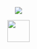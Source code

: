 <p align="center">
  <img src="https://capsule-render.vercel.app/api?type=waving&height=300&color=gradient&text=Salve%20Mundus!&textBg=false&animation=fadeIn&stroke=00000&section=header&desc=Welcome%20to%20my%20Github%20page!&descAlign=39&descAlignY=59&strokeWidth=2&descSize=23&fontAlign=50&fontAlignY=43"/>
</p>

<center>
<a href="https://www.instagram.com/thepiyushmalhotra/">
  <img height="50" src="https://user-images.githubusercontent.com/46517096/166974368-9798f39f-1f46-499c-b14e-81f0a3f83a06.png"/>
</a>
</center>

<!--
**JoshuaFouch/JoshuaFouch** is a ✨ _special_ ✨ repository because its `README.md` (this file) appears on your GitHub profile.

Here are some ideas to get you started:

- 🔭 I’m currently working on ...
- 🌱 I’m currently learning ...
- 👯 I’m looking to collaborate on ...
- 🤔 I’m looking for help with ...
- 💬 Ask me about ...
- 📫 How to reach me: ...
- 😄 Pronouns: ...
- ⚡ Fun fact: ...
-->
